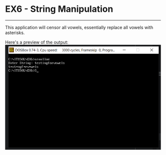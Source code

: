 # EX6 - String Manipulation
***
This application will censor all vowels, essentially replace all vowels with asterisks.

Here's a preview of the output:<br/>
![EX6 Sample](EX6.png "An example of EX6 activity")
